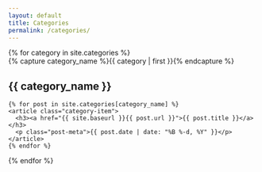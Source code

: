 ```yaml
---
layout: default
title: Categories
permalink: /categories/
---
```


<div class="categories-list">
  {% for category in site.categories %}
  <div class="category-group">
    {% capture category_name %}{{ category | first }}{% endcapture %}
    <h2 id="{{ category_name | slugize }}">{{ category_name }}</h2>
    <a name="{{ category_name | slugize }}"></a>
    
    {% for post in site.categories[category_name] %}
    <article class="category-item">
      <h3><a href="{{ site.baseurl }}{{ post.url }}">{{ post.title }}</a></h3>
      <p class="post-meta">{{ post.date | date: "%B %-d, %Y" }}</p>
    </article>
    {% endfor %}
  </div>
  {% endfor %}
</div>
